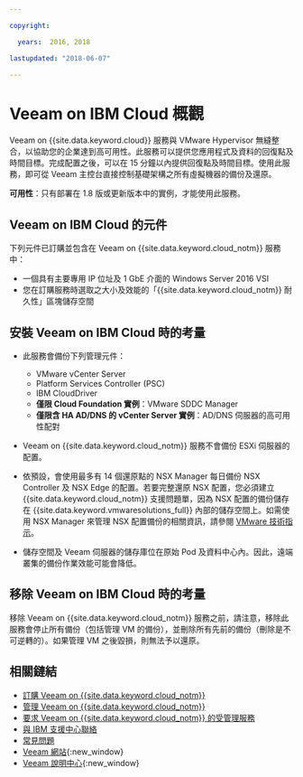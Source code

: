 ```yaml
---

copyright:

  years:  2016, 2018

lastupdated: "2018-06-07"

---
```


# Veeam on IBM Cloud 概觀

Veeam on {{site.data.keyword.cloud}} 服務與 VMware Hypervisor 無縫整合，以協助您的企業達到高可用性。此服務可以提供您應用程式及資料的回復點及時間目標。完成配置之後，可以在 15 分鐘以內提供回復點及時間目標。使用此服務，即可從 Veeam 主控台直接控制基礎架構之所有虛擬機器的備份及還原。

**可用性**：只有部署在 1.8 版或更新版本中的實例，才能使用此服務。

## Veeam on IBM Cloud 的元件

下列元件已訂購並包含在 Veeam on {{site.data.keyword.cloud_notm}} 服務中：
* 一個具有主要專用 IP 位址及 1 GbE 介面的 Windows Server 2016 VSI
* 您在訂購服務時選取之大小及效能的「{{site.data.keyword.cloud_notm}} 耐久性」區塊儲存空間

## 安裝 Veeam on IBM Cloud 時的考量

* 此服務會備份下列管理元件：
  - VMware vCenter Server
  - Platform Services Controller (PSC)
  - IBM CloudDriver
  - **僅限 Cloud Foundation 實例**：VMware SDDC Manager
  - **僅限含 HA AD/DNS 的 vCenter Server 實例**：AD/DNS 伺服器的高可用性配對

* Veeam on {{site.data.keyword.cloud_notm}} 服務不會備份 ESXi 伺服器的配置。

* 依預設，會使用最多有 14 個還原點的 NSX Manager 每日備份 NSX Controller 及 NSX Edge 的配置。若要完整還原 NSX 配置，您必須建立 {{site.data.keyword.cloud_notm}} 支援問題單，因為 NSX 配置的備份儲存在 {{site.data.keyword.vmwaresolutions_full}} 內部的儲存空間上。如需使用 NSX Manager 來管理 NSX 配置備份的相關資訊，請參閱 [VMware 技術指示](https://pubs.vmware.com/NSX-6/index.jsp#com.vmware.nsx.admin.doc/GUID-72EFCAB1-0B10-4007-A44C-09D38CD960D3.html)。
* 儲存空間及 Veeam 伺服器的儲存庫位在原始 Pod 及資料中心內。因此，遠端叢集的備份作業效能可能會降低。

## 移除 Veeam on IBM Cloud 時的考量

移除 Veeam on {{site.data.keyword.cloud_notm}} 服務之前，請注意，移除此服務會停止所有備份（包括管理 VM 的備份），並刪除所有先前的備份（刪除是不可逆轉的）。如果管理 VM 之後毀損，則無法予以還原。

## 相關鏈結

* [訂購 Veeam on {{site.data.keyword.cloud_notm}}](veeam_ordering.html)
* [管理 Veeam on {{site.data.keyword.cloud_notm}}](managingveeam.html)
* [要求 Veeam on {{site.data.keyword.cloud_notm}} 的受管理服務](managing_veeam_services.html)
* [與 IBM 支援中心聯絡](../vmonic/trbl_support.html)
* [常見問題](../vmonic/faq.html)
* [Veeam 網站](https://www.veeam.com/){:new_window}
* [Veeam 說明中心](https://www.veeam.com/documentation-guides-datasheets.html){:new_window}
